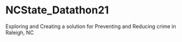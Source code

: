 # NCState_Datathon21
Exploring and Creating a solution for Preventing and Reducing crime in Raleigh, NC
